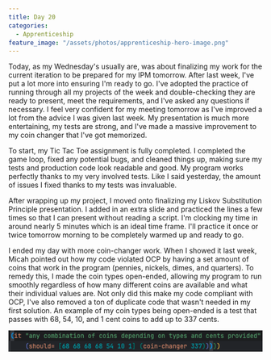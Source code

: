 ```yaml
---
title: Day 20
categories:
  - Apprenticeship
feature_image: "/assets/photos/apprenticeship-hero-image.png"
---
```


Today, as my Wednesday's usually are, was about finalizing my work for the current iteration to be prepared
for my IPM tomorrow. After last week, I've put a lot more into ensuring I'm ready to go. I've adopted the
practice of running through all my projects of the week and double-checking they are ready to present, meet the
requirements, and I've asked any questions if necessary. I feel very confident for my meeting tomorrow as
I've improved a lot from the advice I was given last week. My presentation is much more entertaining, my
tests are strong, and I've made a massive improvement to my coin changer that I've got memorized.

To start, my Tic Tac Toe assignment is fully completed. I completed the game loop, fixed any potential bugs,
and cleaned things up, making sure my tests and production code look readable and good. My program
works perfectly thanks to my very involved tests. Like I said yesterday, the amount of issues I
fixed thanks to my tests was invaluable.

After wrapping up my project, I moved onto finalizing my Liskov Substitution Principle presentation. I added
in an extra slide and practiced the lines a few times so that I can present without reading a script. I'm clocking
my time in around nearly 5 minutes which is an ideal time frame. I'll practice it once or twice tomorrow morning
to be completely warmed up and ready to go.

I ended my day with more coin-changer work. When I showed it last week, Micah pointed out how my code
violated OCP by having a set amount of coins that work in the program (pennies, nickels, dimes, and quarters).
To remedy this, I made the coin types open-ended, allowing my program to run smoothly regardless of how
many different coins are available and what their individual values are. Not only did this make my code compliant
with OCP, I've also removed a ton of duplicate code that wasn't needed in my first solution. An example of my
coin types being open-ended is a test that passes with 68, 54, 10, and 1 cent coins to add up to 337 cents.

![coin-changer](/assets/photos/coin-changer-2.png)
